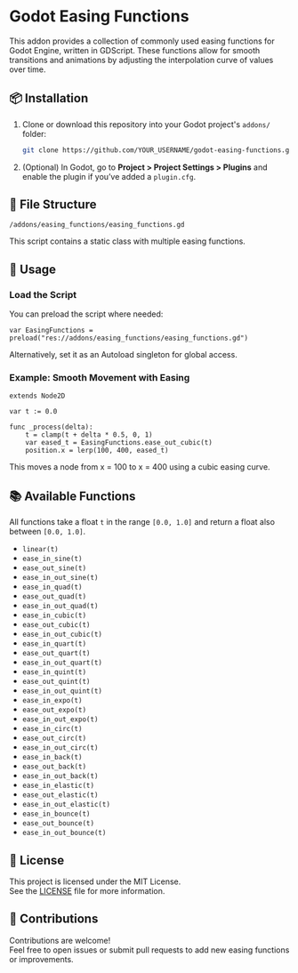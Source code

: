 # Godot Easing Functions

This addon provides a collection of commonly used easing functions for Godot Engine, written in GDScript. These functions allow for smooth transitions and animations by adjusting the interpolation curve of values over time.

## 📦 Installation

1. Clone or download this repository into your Godot project's `addons/` folder:

   ```bash
   git clone https://github.com/YOUR_USERNAME/godot-easing-functions.git
   ```

2. (Optional) In Godot, go to **Project > Project Settings > Plugins** and enable the plugin if you’ve added a `plugin.cfg`.

## 📁 File Structure

```
/addons/easing_functions/easing_functions.gd
```

This script contains a static class with multiple easing functions.

## 🚀 Usage

### Load the Script

You can preload the script where needed:

```gdscript
var EasingFunctions = preload("res://addons/easing_functions/easing_functions.gd")
```

Alternatively, set it as an Autoload singleton for global access.

### Example: Smooth Movement with Easing

```gdscript
extends Node2D

var t := 0.0

func _process(delta):
    t = clamp(t + delta * 0.5, 0, 1)
    var eased_t = EasingFunctions.ease_out_cubic(t)
    position.x = lerp(100, 400, eased_t)
```

This moves a node from x = 100 to x = 400 using a cubic easing curve.

## 📚 Available Functions

All functions take a float `t` in the range `[0.0, 1.0]` and return a float also between `[0.0, 1.0]`.

- `linear(t)`
- `ease_in_sine(t)`
- `ease_out_sine(t)`
- `ease_in_out_sine(t)`
- `ease_in_quad(t)`
- `ease_out_quad(t)`
- `ease_in_out_quad(t)`
- `ease_in_cubic(t)`
- `ease_out_cubic(t)`
- `ease_in_out_cubic(t)`
- `ease_in_quart(t)`
- `ease_out_quart(t)`
- `ease_in_out_quart(t)`
- `ease_in_quint(t)`
- `ease_out_quint(t)`
- `ease_in_out_quint(t)`
- `ease_in_expo(t)`
- `ease_out_expo(t)`
- `ease_in_out_expo(t)`
- `ease_in_circ(t)`
- `ease_out_circ(t)`
- `ease_in_out_circ(t)`
- `ease_in_back(t)`
- `ease_out_back(t)`
- `ease_in_out_back(t)`
- `ease_in_elastic(t)`
- `ease_out_elastic(t)`
- `ease_in_out_elastic(t)`
- `ease_in_bounce(t)`
- `ease_out_bounce(t)`
- `ease_in_out_bounce(t)`

## 📝 License

This project is licensed under the MIT License.  
See the [LICENSE](LICENSE) file for more information.

## 🤝 Contributions

Contributions are welcome!  
Feel free to open issues or submit pull requests to add new easing functions or improvements.
